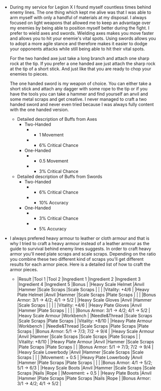 - During my service for Legion X I found myself countless times behind enemy lines. The one thing which kept me alive was that I was able to arm myself with only a handful of materials at my disposal. I always focused on light weapons that allowed me to keep an advantage over my enemies by being able to position myself better during the fight. I prefer to wield axes and swords. Wielding axes makes you move faster and allows you to hit your enemie's vital spots. Using swords allows you to adopt a more agile stance and therefore makes it easier to dodge your opponents attacks while still being able to hit their vital spots.
  
  For the two handed axe just take a long branch and attach one sharp rock at the tip. If you prefer a one handed axe just attach the sharp rock at the tip of a short stick. And just like that you are ready to chop your enemies to pieces.
  
  The one handed sword is my weapon of choice. You can either take a short stick and attach any dagger with some rope to the tip or if you have the tools you can take a hammer and find yourself an anvil and some metal scraps and get creative. I never managed to craft a two handed sword and never even tried because I was always fully content with the one handed version.
	- Detailed description of Buffs from Axes
		- Two-Handed
			- + 1 Movement
			- + 6% Critical Chance
		- One-Handed
			- + 0.5 Movement
			- + 3% Critical Chance
	- Detailed description of Buffs from Swords
		- Two-Handed
			- + 6% Critical Chance
			- + 10% Accuracy
		- One-Handed
			- + 3% Critical Chance
			- + 5% Accuracy
- I always prefered heavy armour to leather or cloth armour and that is why I tried to craft a heavy armour instead of a leather armour as the guide to survival behind enemy lines suggests. In order to craft heavy armor you'll need plate scraps and scale scraps. Depending on the ratio you combine these two different kind of scraps you'll get different results for each armor piece. Here is a detailed list of how to craft the armor pieces.
	- |Result   |Tool 1   |Tool 2   |Ingredient 1   |Ingredient 2   |Ingredient 3   |Ingredient 4   |Ingredient 5   |Bonus   |
	  |Heavy Scale Helmet   |Anvil   |Hammer   |Scale Scraps   |Scale Scraps   |   |   |   |Vitality: +4/6   |
	  |Heavy Plate Helmet   |Anvil   |Hammer   |Scale Scraps   |Plate Scraps   |   |   |   |Bonus Armor: 3/1 -> 4/2; 4/1 -> 5/2   |
	  |Heavy Scale Gloves   |Anvil   |Hammer   |Scale Scraps   |   |   |   |   |Vitality: +4/6   |
	  |Heavy Plate Gloves   |Anvil   |Hammer   |Plate Scraps   |   |   |   |   |Bonus Armor: 3/1 -> 4/2; 4/1 -> 5/2   |
	  |Heavy Scale Armour   |Workbench   |   |Needle&Thread   |Scale Scraps   |Scale Scraps   |Plate Scraps   |   |Vitality: +8/10   |
	  |Heavy Plate Armour   |Workbench   |   |Needle&Thread   |Scale Scraps   |Plate Scraps   |Plate Scraps   |   |Bonus Armor: 5/1 -> 7/3; 7/2 -> 9/4   |
	  |Heavy Scale Armour   |Anvil   |Hammer   |Scale Scraps   |Scale Scraps   |Plate Scraps   |   |   |Vitality: +8/10   |
	  |Heavy Plate Armour   |Anvil   |Hammer   |Scale Scraps   |Plate Scraps   |Plate Scraps   |   |   |Bonus Armor: 5/1 -> 7/3; 7/2 -> 9/4   |
	  |Heavy Scale Lowerbody   |Anvil   |Hammer   |Scale Scraps   |Scale Scraps   |   |   |   |Movement: + 0.5   |
	  |Heavy Plate Lowerbody   |Anvil   |Hammer   |Plate Scraps   |Plate Scraps   |   |   |   |Bonus Armor: 4/1 -> 5/2; 5/1 -> 6/3   |
	  |Heavy Scale Boots   |Anvil   |Hammer   |Scale Scraps   |Scale Scraps   |Nails   |Rope   |   |Movement: + 0.5   |
	  |Heavy Plate Boots   |Anvil   |Hammer   |Plate Scraps   |Plate Scraps   |Nails   |Rope   |   |Bonus Armor: 3/1 -> 4/2; 4/1 -> 5/2   |